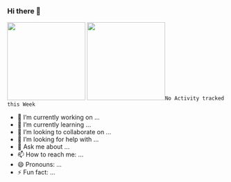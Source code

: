 ### Hi there 👋

<img height="180em" src="https://github-readme-stats.vercel.app/api?username=AdrienWac&show_icons=true&hide_border=true&&count_private=true&include_all_commits=true&theme=calm" />
<img height="180em" src="https://github-readme-stats.vercel.app/api/top-langs?username=AdrienWac&layout=compact />

<!--START_SECTION:waka-->
```text
No Activity tracked this Week
```
<!--END_SECTION:waka-->

<!--
**AdrienWac/AdrienWac** is a ✨ _special_ ✨ repository because its `README.md` (this file) appears on your GitHub profile.

Here are some ideas to get you started:

-->

- 🔭 I’m currently working on ...
- 🌱 I’m currently learning ...
- 👯 I’m looking to collaborate on ...
- 🤔 I’m looking for help with ...
- 💬 Ask me about ...
- 📫 How to reach me: ...
- 😄 Pronouns: ...
- ⚡ Fun fact: ...
